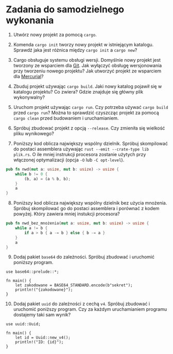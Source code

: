 # Zadania do samodzielnego wykonania

1. Utwórz nowy projekt za pomocą `cargo`.

2. Komenda `cargo init` tworzy nowy projekt w istniejącym katalogu. Sprawdź jaka jest różnica między
   `cargo init` a `cargo new`?

3. Cargo obsługuje systemu obsługi wersji. Domyślnie nowy projekt jest tworzony ze wsparciem dla
   [Git](https://git-scm.com). Jak wyłączyć obsługę wersjonowania przy tworzeniu nowego projektu?
   Jak utworzyć projekt ze wsparciem dla [Mercurial](https://www.mercurial-scm.org)?

4. Zbuduj projekt używając `cargo build`. Jaki nowy katalog pojawił się w katalogu projektu? Co
   zwiera? Gdzie znajduje się główny plik wykonywalny?

5. Uruchom projekt używając `cargo run`. Czy potrzeba używać `cargo build` przed `cargo run`? Można
   to sprawdzić czyszcząc projekt za pomocą `cargo clean` przed budowaniem i uruchamianiem.

6. Spróbuj zbudować projekt z opcją `--release`. Czy zmieniła się wielkość pliku wynikowego?

7. Poniższy kod oblicza największy wspólny dzielnik. Spróbuj skompilować do postaci assemblera
   używając `rust --emit --crate-type lib plik.rs`. O ile mniej instrukcji procesora zostanie
   użytych przy włączonej optymalizacji (opcja `-O` lub `-C opt-level`).

```rust
pub fn nwd(mut a: usize, mut b: usize) -> usize {
    while b != 0 {
        (b, a) = (a % b, b);
    }
    a
}
```

8. Poniższy kod oblicza największy wspólny dzielnik bez użycia mnożenia. Spróbuj skompilować go do postaci assemblera i porównać z kodem powyżej. Który zawiera mniej instukcji procesora?

```rust
pub fn nwd_bez_mnożenia(mut a: usize, mut b: usize) -> usize {
    while a != b {
        if a > b { a -= b } else { b -= a }
    }
    a
}
```

9. Dodaj pakiet `base64` do zależności. Spróbuj zbudować i uruchomić poniższy program.

```rust,ignore
use base64::prelude::*;

fn main() {
    let zakodowane = BASE64_STANDARD.encode(b"sekret");
    println!("{zakodowane}");
}
```

10. Dodaj pakiet `uuid` do zależności z cechą `v4`. Spróbuj zbudować i uruchomić poniższy program.
   Czy za każdym uruchamianiem programu dostajemy taki sam wynik?

```rust,ignore
use uuid::Uuid;

fn main() {
    let id = Uuid::new_v4();
    println!("ID: {id}");
}
```
